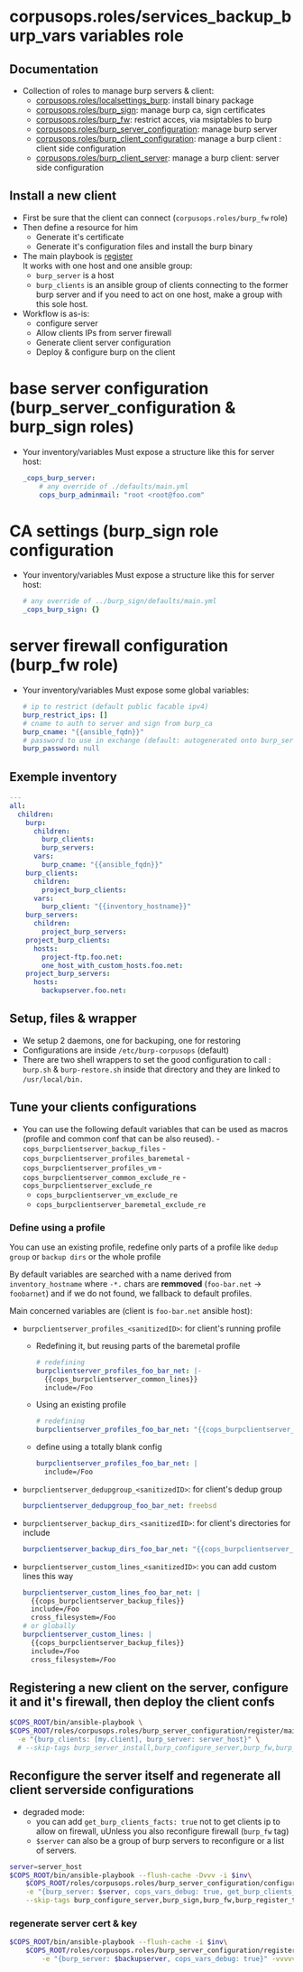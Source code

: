 # corpusops.roles/services_backup_burp_vars variables role
## Documentation
- Collection of roles to manage burp servers & client:
    - [corpusops.roles/localsettings_burp](../services_backup_burp): install binary package
    - [corpusops.roles/burp_sign](../burp_sign): manage burp ca, sign certificates
    - [corpusops.roles/burp_fw](../burp_fw): restrict acces, via msiptables to burp
    - [corpusops.roles/burp_server_configuration](../burp_server_configuration): manage burp server
    - [corpusops.roles/burp_client_configuration](../burp_client_configuration/): manage a burp client : client side configuration
    - [corpusops.roles/burp_client_server](../burp_client_server): manage a burp client: server side configuration

##  Install a new client
- First be sure that the client can connect (``corpusops.roles/burp_fw`` role)
- Then define a resource for him
    - Generate it's certificate
    - Generate it's configuration files and install the burp binary
- The main playbook is [register](register/main.yml)<br/>
  It works with one host and one ansible group:
    - ``burp_server`` is a host
    - ``burp_clients`` is an ansible group of clients connecting to the former
      burp server and if you need to act on one host, make a group with this sole host.
- Workflow is as-is:
  - configure server
  - Allow clients IPs from server firewall
  - Generate client server configuration
  - Deploy & configure burp on the client

# base server configuration (burp_server_configuration & burp_sign roles)
- Your inventory/variables Must expose a structure like this for server host:

    ```yaml
    _cops_burp_server:
        # any override of ./defaults/main.yml
        cops_burp_adminmail: "root <root@foo.com"
    ```

# CA settings (burp_sign role configuration
- Your inventory/variables Must expose a structure like this for server host:

    ```yaml
    # any override of ../burp_sign/defaults/main.yml
    _cops_burp_sign: {}
    ```

# server firewall configuration (burp_fw role)
- Your inventory/variables Must expose some global variables:

    ```yaml
    # ip to restrict (default public facable ipv4)
    burp_restrict_ips: []
    # cname to auth to server and sign from burp_ca
    burp_cname: "{{ansible_fqdn}}"
    # password to use in exchange (default: autogenerated onto burp_server)
    burp_password: null
    ```

## Exemple inventory

```yaml
---
all:
  children:
    burp:
      children:
        burp_clients:
        burp_servers:
      vars:
        burp_cname: "{{ansible_fqdn}}"
    burp_clients:
      children:
        project_burp_clients:
      vars:
        burp_client: "{{inventory_hostname}}"
    burp_servers:
      children:
        project_burp_servers:
    project_burp_clients:
      hosts:
        project-ftp.foo.net:
        one_host_with_custom_hosts.foo.net:
    project_burp_servers:
      hosts:
        backupserver.foo.net:
```

## Setup, files & wrapper
- We setup 2 daemons, one for backuping, one for restoring
- Configurations are inside `/etc/burp-corpusops` (default)
- There are two shell wrappers to set the good configuration to call : `burp.sh` & `burp-restore.sh` inside that directory and they are linked to `/usr/local/bin.`

## Tune your clients configurations
 - You can use the following default variables that can be used as macros (profile and common conf that can be also reused).
        - ``cops_burpclientserver_backup_files``
        - ``cops_burpclientserver_profiles_baremetal``
        - ``cops_burpclientserver_profiles_vm``
        - ``cops_burpclientserver_common_exclude_re``
        - ``cops_burpclientserver_exclude_re``
    - ``cops_burpclientserver_vm_exclude_re``
    - ``cops_burpclientserver_baremetal_exclude_re``

### Define using a profile
You can use an existing profile, redefine only parts of a profile like `dedup group` or `backup dirs`  or the whole profile

By default variables are searched with a  name derived from ``inventory_hostname`` where `-*.` chars are **remmoved** (`foo-bar.net` → `foobarnet`) and if we do not found, we fallback to default profiles.

Main concerned variables are (client is `foo-bar.net` ansible host):

- ``burpclientserver_profiles_<sanitizedID>``: for client's running profile
    - Redefining it, but reusing parts of the baremetal profile

        ```yaml
        # redefining
        burpclientserver_profiles_foo_bar_net: |-
          {{cops_burpclientserver_common_lines}}
          include=/Foo
        ```
    - Using an existing profile

        ```yaml
        # redefining
        burpclientserver_profiles_foo_bar_net: "{{cops_burpclientserver_profiles_baremetal}}"
        ```
    - define using a totally blank config

        ```yaml
        burpclientserver_profiles_foo_bar_net: |
          include=/Foo
        ```
- ``burpclientserver_dedupgroup_<sanitizedID>``: for client's dedup group

    ```yaml
    burpclientserver_dedupgroup_foo_bar_net: freebsd
    ```
- ``burpclientserver_backup_dirs_<sanitizedID>``: for client's directories for include

    ```yaml
    burpclientserver_backup_dirs_foo_bar_net: "{{cops_burpclientserver_default_backup_dirs+['/mnt/bm-foo']}}"
    ```
- ``burpclientserver_custom_lines_<sanitizedID>``: you can add custom lines this way

    ```yaml
    burpclientserver_custom_lines_foo_bar_net: |
      {{cops_burpclientserver_backup_files}}
      include=/Foo
      cross_filesystem=/Foo
    # or globally
    burpclientserver_custom_lines: |
      {{cops_burpclientserver_backup_files}}
      include=/Foo
      cross_filesystem=/Foo
    ```

## Registering a new client on the server, configure it and it's firewall, then deploy the client confs

```sh
$COPS_ROOT/bin/ansible-playbook \
$COPS_ROOT/roles/corpusops.roles/burp_server_configuration/register/main.yml \
  -e "{burp_clients: [my.client], burp_server: server_host}" \
  # --skip-tags burp_server_install,burp_configure_server,burp_fw,burp_sign,burp_register_to_server,burp_deploy_client_certs,burp_configure_clients,burp_client_install
```


## Reconfigure the server itself and regenerate all client serverside configurations
- degraded mode:
    - you can add `get_burp_clients_facts: true` not to get clients ip to allow on firewall, uUnless you also reconfigure firewall (`burp_fw` tag)
    - `$server` can also be a group of burp servers to reconfigure or a list of servers.

```sh
server=server_host
$COPS_ROOT/bin/ansible-playbook --flush-cache -Dvvv -i $inv\
    $COPS_ROOT/roles/corpusops.roles/burp_server_configuration/configure_server/main.yml \
    -e "{burp_server: $server, cops_vars_debug: true, get_burp_clients_facts: false}" \
    --skip-tags burp_configure_server,burp_sign,burp_fw,burp_register_to_servere,burp_install
```


### regenerate server cert & key
```sh
$COPS_ROOT/bin/ansible-playbook --flush-cache -i $inv\
    $COPS_ROOT/roles/corpusops.roles/burp_server_configuration/register/regen_key.yml \
        -e "{burp_server: $backupserver, cops_vars_debug: true}" -vvvvvvvvD
```

